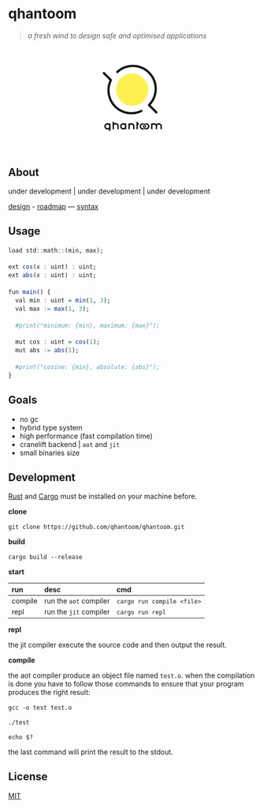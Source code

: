# qhantoom

> *a fresh wind to design safe and optimised applications*

<p align="center">
  <img src="./src/doc/qhantoom-banner.png">
</p>

## About

under development | under development | under development

[design](./src/doc/design.md) - [roadmap](./src/doc/roadmap.md) — [syntax](./src/doc/syntax.md)

## Usage

```q
load std::math::(min, max);

ext cos(x : uint) : uint;
ext abs(x : uint) : uint;

fun main() {
  val min : uint = min(1, 3);
  val max := max(1, 3);

  #print("minimum: {min}, maximum: {max}");

  mut cos : uint = cos(1);
  mut abs := abs(1);

  #print("cosine: {min}, absolute: {abs}");
}
```

## Goals

* no gc
* hybrid type system
* high performance (fast compilation time)
* cranelift backend | `aot` and `jit`
* small binaries size

## Development

[Rust](https://www.rust-lang.org/tools/install) and [Cargo](https://doc.rust-lang.org/cargo/getting-started/installation.html) must be installed on your machine before.

**clone**

```
git clone https://github.com/qhantoom/qhantoom.git
```

**build**

```
cargo build --release
```

**start**

| run	    | desc                    | cmd                         |
|:--------|:------------------------|:----------------------------|
| compile	| run the `aot` compiler  | `cargo run compile <file>`  |
| repl	  | run the `jit` compiler  | `cargo run repl`            |

**repl**

the jit compiler execute the source code and then output the result.

**compile**

the aot compiler produce an object file named `test.o`. when the compilation is done you have to follow those commands to ensure that your program produces the right result:

```
gcc -o test test.o
```

```
./test
```

```
echo $?
```

the last command will print the result to the stdout.

## License

[MIT](./LICENSE)
